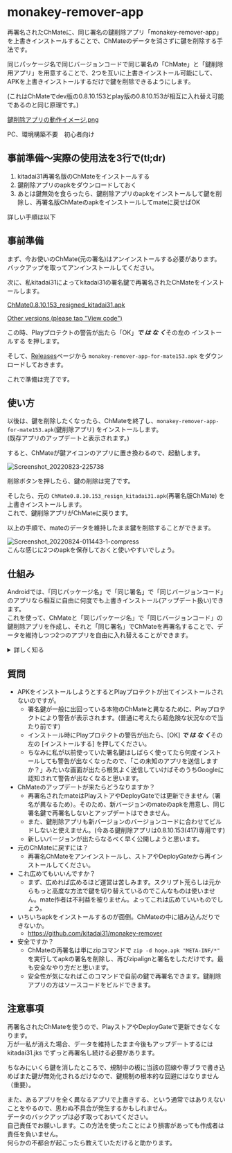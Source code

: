 # monakey-remover-app
再署名されたChMateに、同じ署名の鍵削除アプリ「monakey-remover-app」を上書きインストールすることで、ChMateのデータを消さずに鍵を削除する手法です。

同じパッケージ名で同じバージョンコードで同じ署名の「ChMate」と「鍵削除用アプリ」を用意することで、2つを互いに上書きインストール可能にして、APKを上書きインストールするだけで鍵を削除できるようにします。

(これはChMateでdev版の0.8.10.153とplay版の0.8.10.153が相互に入れ替え可能であるのと同じ原理です。)

[鍵削除アプリの動作イメージ.png](https://user-images.githubusercontent.com/90122968/183068963-abf71e3c-4b16-43e6-b9f4-616e92564b03.png)

PC、環境構築不要　初心者向け

## 事前準備～実際の使用法を3行で(tl;dr)
1. kitadai31再署名版のChMateをインストールする
2. 鍵削除アプリのapkをダウンロードしておく
3. あとは鍵無効を食らったら、鍵削除アプリのapkをインストールして鍵を削除し、再署名版ChMateのapkをインストールしてmateに戻せばOK

詳しい手順は以下

## 事前準備
まず、今お使いのChMate(元の署名)はアンインストールする必要があります。バックアップを取ってアンインストールしてください。

次に、私kitadai31によってkitadai31の署名鍵で再署名されたChMateをインストールします。

[ChMate0.8.10.153_resigned_kitadai31.apk](https://raw.githubusercontent.com/kitadai31/kitadai31/main/ChMate0.8.10.153_resigned_kitadai31.apk)

[Other versions (please tap "View code")](https://github.com/kitadai31/kitadai31)

この時、Playプロテクトの警告が出たら「OK」***で は な く***その左の インストールする を押します。

そして、[Releases](https://github.com/kitadai31/monakey-remover-app/releases)ページから `monakey-remover-app-for-mate153.apk` をダウンロードしておきます。

これで準備は完了です。

## 使い方
以後は、鍵を削除したくなったら、ChMateを終了し、`monakey-remover-app-for-mate153.apk`(鍵削除アプリ) をインストールします。  
(既存アプリのアップデートと表示されます。)

すると、ChMateが鍵アイコンのアプリに置き換わるので、起動します。

![Screenshot_20220823-225738](https://user-images.githubusercontent.com/90122968/186178402-2f774f67-2931-46d8-8c9c-4034e895cb4f.png)

削除ボタンを押したら、鍵の削除は完了です。

そしたら、元の `ChMate0.8.10.153_resign_kitadai31.apk`(再署名版ChMate) を上書きインストールします。  
これで、鍵削除アプリがChMateに戻ります。

以上の手順で、mateのデータを維持したまま鍵を削除することができます。

![Screenshot_20220824-011443-1-compress](https://user-images.githubusercontent.com/90122968/186214335-5ec6543a-5f34-4cdb-9e71-1d4cefdb4469.png)  
こんな感じに2つのapkを保存しておくと使いやすいでしょう。

## 仕組み
Androidでは、「同じパッケージ名」で「同じ署名」で「同じバージョンコード」のアプリなら相互に自由に何度でも上書きインストール(アップデート扱い)できます。  
これを使って、ChMateと「同じパッケージ名」で「同じバージョンコード」の鍵削除アプリを作成し、それと「同じ署名」でChMateを再署名することで、データを維持しつつ2つのアプリを自由に入れ替えることができます。

<details>
<summary>詳しく知る</summary>

まず、Androidアプリには、「パッケージ名」「バージョンコード」「署名」という仕組みが存在します。
  
「パッケージ名」は、アプリごとに一意につけられた名前です。  
例えば、ChMateのパッケージ名は `jp.co.airfront.android.a2chMate` です。  
パッケージ名が同じアプリはすなわち同じアプリです。

「バージョンコード」は、アプリの絶対的なバーションを表す数字です。  
例えば、ChMate 0.8.10.153のバージョンコードは 417 です。

今インストールされてるAPKよりもバージョンが高いAPKをインストールすると、アプリを上書きでアップデートできます。  
今インストールされてるAPKよりもバージョンが低いAPKは、ダウングレードになってしまうため上書きインストールできません。  
また、今インストールされてるAPKとバージョンコードが「同じ」APKは、お互いに何度でも自由に上書きインストールできます。  
ChMateでDev版とPlay版のバージョンが同じだと、Dev版を使っているのにも関わらずいつの間にかPlayストアで更新されてPlay版に変わってしまうのはこれが原因だったりします。  
これを利用しています。

「署名」はアプリの作成者を証明するものです。  
一つのアプリは通常ずっと同じ署名鍵で署名し続けます。  
同じパッケージ名のアプリであっても、署名が異なると別アプリ扱いになり、上書きアップデートはできません。  
(これによって、悪意のある人物が別の署名鍵で署名した偽物のアプリを作成して配布し上書きアップデートさせることなどを防いでいます。Playストアの安全にも関わっています。)  
逆に言うと、同じ署名鍵で署名しているなら、自分が勝手に再署名したアプリでも上書きアップデートすることができます。  
これも利用しています。

これらを組み合わせると、kitadai31が再署名したバーション417のChMate (パッケージ名: jp.co.airfront.android.a2chMate) に、kitadai31が署名したバーション417の鍵削除アプリ (パッケージ名: jp.co.airfront.android.a2chMate) をお互いに上書きインストールできます。
</details>

## 質問
- APKをインストールしようとするとPlayプロテクトが出てインストールされないのですが。
  - 署名鍵が一般に出回っている本物のChMateと異なるために、Playプロテクトにより警告が表示されます。(普通に考えたら超危険な状況なので当たり前です)
  - インストール時にPlayプロテクトの警告が出たら、\[OK\] ***で は な く***その左の \[インストールする\] を押してください。
  - ちなみに私が以前使っていた署名鍵はしばらく使ってたら何度インストールしても警告が出なくなったので、「この未知のアプリを送信しますか？」みたいな画面が出たら根気よく送信していけばそのうちGoogleに認知されて警告が出なくなると思います。
- ChMateのアップデートが来たらどうなりますか？
  - 再署名されたmateはPlayストアやDeployGateでは更新できません（署名が異なるため）。そのため、新バージョンのmateのapkを用意し、同じ署名鍵で再署名しないとアップデートはできません。
  - また、鍵削除アプリも新バージョンのバージョンコードに合わせてビルドしないと使えません。(今ある鍵削除アプリは0.8.10.153(417)専用です)
  - 新しいバージョンが出たらなるべく早く公開しようと思います。
- 元のChMateに戻すには？
  - 再署名ChMateをアンインストールし、ストアやDeployGateから再インストールしてください。
- これ広めてもいいんですか？
  - まず、広めれば広めるほど運営は苦しみます。スクリプト荒らしは元からもっと高度な方法で鍵を切り替えているのでこんなものは使いません。mate作者は不利益を被りません。よってこれは広めていいものでしょう。
- いちいちapkをインストールするのが面倒。ChMateの中に組み込んだりできないか。
  - https://github.com/kitadai31/monakey-remover
- 安全ですか？
  - ChMateの再署名は単にzipコマンドで `zip -d hoge.apk "META-INF/*"` を実行してapkの署名を削除し、再びzipalignと署名をしただけです。最も安全なやり方だと思います。
  - 安全性が気になればこのコマンドで自前の鍵で再署名できます。鍵削除アプリの方はソースコードをビルドできます。

## 注意事項
再署名されたChMateを使うので、PlayストアやDeployGateで更新できなくなります。  
万が一私が消えた場合、データを維持したまま今後もアップデートするには kitadai31.jks でずっと再署名し続ける必要があります。

ちなみにいくら鍵を消したところで、規制中の板に当該の回線や専ブラで書き込めばまた鍵が無効化されるだけなので、鍵規制の根本的な回避にはなりません（重要）。

また、あるアプリを全く異なるアプリで上書きする、という通常ではありえないことをやるので、思わぬ不具合が発生するかもしれません。  
データのバックアップは必ず取っておいてください。  
自己責任でお願いします。この方法を使ったことにより損害があっても作成者は責任を負いません。  
何らかの不都合が起こったら教えていただけると助かります。
